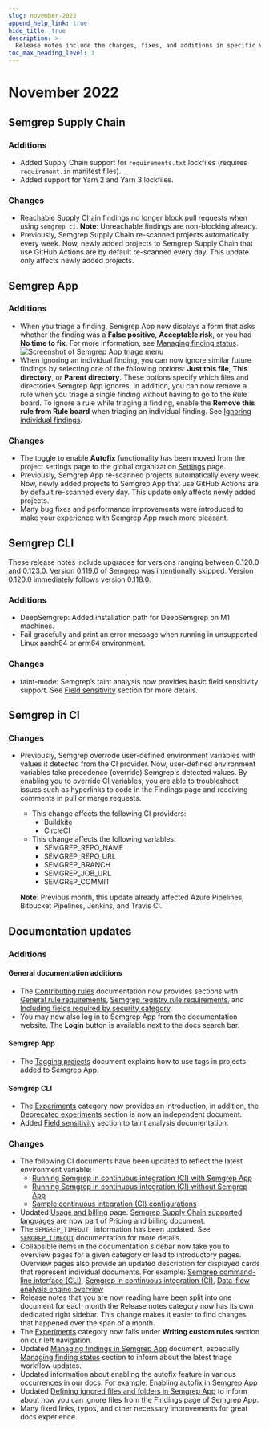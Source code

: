 ```yaml
---
slug: november-2022
append_help_link: true
hide_title: true
description: >-
  Release notes include the changes, fixes, and additions in specific versions of Semgrep.
toc_max_heading_level: 3
---
```


# November 2022

## Semgrep Supply Chain

### Additions

- Added Supply Chain support for `requirements.txt` lockfiles (requires `requirement.in` manifest files).
- Added support for Yarn 2 and Yarn 3 lockfiles.

### Changes

- Reachable Supply Chain findings no longer block pull requests when using `semgrep ci`. **Note**: Unreachable findings are non-blocking already.
- Previously, Semgrep Supply Chain re-scanned projects automatically every week. Now, newly added projects to Semgrep Supply Chain that use GitHub Actions are by default re-scanned every day. This update only affects newly added projects.

## Semgrep App

### Additions

- When you triage a finding, Semgrep App now displays a form that asks whether the finding was a **False positive**, **Acceptable risk**, or you had **No time to fix**. For more information, see [Managing finding status](/semgrep-code/triage-remediation/#triage-statuses). ![Screenshot of Semgrep App triage menu](/img/app-findings-triage.png)
- When ignoring an individual finding, you can now ignore similar future findings by selecting one of the following options: **Just this file**, **This directory**, or **Parent directory**. These options specify which files and directories Semgrep App ignores. In addition, you can now remove a rule when you triage a single finding without having to go to the Rule board. To ignore a rule while triaging a finding, enable the **Remove this rule from Rule board** when triaging an individual finding. See [Ignoring individual findings](/semgrep-code/triage-remediation/#ignore-findings).

### Changes

- The toggle to enable **Autofix** functionality has been moved from the project settings page to the global organization [Settings](https://semgrep.dev/orgs/-/settings) page.
- Previously, Semgrep App re-scanned projects automatically every week. Now, newly added projects to Semgrep App that use GitHub Actions are by default re-scanned every day. This update only affects newly added projects.
- Many bug fixes and performance improvements were introduced to make your experience with Semgrep App much more pleasant.

## Semgrep CLI

These release notes include upgrades for versions ranging between 0.120.0 and 0.123.0. Version 0.119.0 of Semgrep was intentionally skipped. Version 0.120.0 immediately follows version 0.118.0.

### Additions

- DeepSemgrep: Added installation path for DeepSemgrep on M1 machines.
- Fail gracefully and print an error message when running in unsupported Linux aarch64 or arm64 environment.

### Changes

- taint-mode: Semgrep’s taint analysis now provides basic field sensitivity support. See [Field sensitivity](/writing-rules/data-flow/taint-mode/#field-sensitivity) section for more details.

## Semgrep in CI

### Changes

- Previously, Semgrep overrode user-defined environment variables with values it detected from the CI provider. Now, user-defined environment variables take precedence (override) Semgrep's detected values. By enabling you to override CI variables, you are able to troubleshoot issues such as hyperlinks to code in the Findings page and receiving comments in pull or merge requests.
  - This change affects the following CI providers:
    - Buildkite
    - CircleCI
  - This change affects the following variables:
    - SEMGREP_REPO_NAME
    - SEMGREP_REPO_URL
    - SEMGREP_BRANCH
    - SEMGREP_JOB_URL
    - SEMGREP_COMMIT

  **Note**: Previous month, this update already affected Azure Pipelines, Bitbucket Pipelines, Jenkins, and Travis CI.

## Documentation updates

### Additions

#### General documentation additions

- The [Contributing rules](/contributing/contributing-to-semgrep-rules-repository) documentation now provides sections with [General rule requirements](/contributing/contributing-to-semgrep-rules-repository#general-rule-requirements), [Semgrep registry rule requirements](/contributing/contributing-to-semgrep-rules-repository#semgrep-registry-rule-requirements), and [Including fields required by security category](/contributing/contributing-to-semgrep-rules-repository#including-fields-required-by-security-category).
- You may now also log in to Semgrep App from the documentation website. The **Login** button is available next to the docs search bar.

#### Semgrep App

- The [Tagging projects](/semgrep-appsec-platform/tags) document explains how to use tags in projects added to Semgrep App.

#### Semgrep CLI

- The [Experiments](/writing-rules/experiments/introduction) category now provides an introduction, in addition, the [Deprecated experiments](/writing-rules/experiments/deprecated-experiments) section is now an independent document.
- Added [Field sensitivity](/writing-rules/data-flow/taint-mode/#field-sensitivity) section to taint analysis documentation.

### Changes

- The following CI documents have been updated to reflect the latest environment variable:
  - [Running Semgrep in continuous integration (CI) with Semgrep App](/deployment/core-deployment)
  - [Running Semgrep in continuous integration (CI) without Semgrep App](/semgrep-ci/running-semgrep-ci-without-semgrep-appsec-platform)
  - [Sample continuous integration (CI) configurations](/semgrep-ci/sample-ci-configs)
- Updated [Usage and billing](/usage-and-billing) page. [Semgrep Supply Chain supported languages](/supported-languages/#semgrep-supply-chain) are now part of Pricing and billing document.
- The `SEMGREP_TIMEOUT ` information has been updated. See [`SEMGREP_TIMEOUT`](/semgrep-ci/configuration-reference/#semgrep_timeout) documentation for more details.
- Collapsible items in the documentation sidebar now take you to overview pages for a given category or lead to introductory pages. Overview pages also provide an updated description for displayed cards that represent individual documents. For example: [Semgrep command-line interface (CLI)](/getting-started/cli), [Semgrep in continuous integration (CI)](/deployment/add-semgrep-to-ci), [Data-flow analysis engine overview](/writing-rules/data-flow/data-flow-overview)
- Release notes that you are now reading have been split into one document for each month the Release notes category now has its own dedicated right sidebar. This change makes it easier to find changes that happened over the span of a month.
- The [Experiments](/writing-rules/experiments/introduction) category now falls under **Writing custom rules** section on our left navigation.
- Updated [Managing findings in Semgrep App](/semgrep-code/findings) document, especially [Managing finding status](/semgrep-code/triage-remediation/#manage-findings) section to inform about the latest triage workflow updates.
- Updated information about enabling the autofix feature in various occurrences in our docs. For example: [Enabling autofix in Semgrep App](/writing-rules/testing-rules/#enabling-autofix-in-semgrep-code)
- Updated [Defining ignored files and folders in Semgrep App](/writing-rules/testing-rules/#enabling-autofix-in-semgrep-code) to inform about how you can ignore files from the Findings page of Semgrep App.
- Many fixed links, typos, and other necessary improvements for great docs experience.
